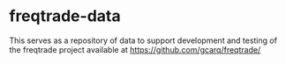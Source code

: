 # freqtrade-data
This serves as a repository of data to support development and testing of the freqtrade project available at https://github.com/gcarq/freqtrade/